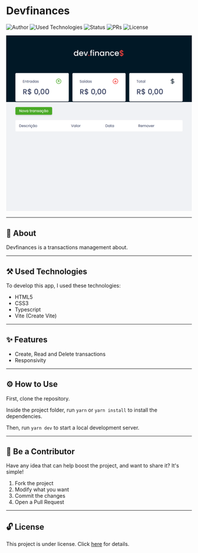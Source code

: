 # Devfinances

![Author](https://img.shields.io/badge/author-Wendell%20Kenneddy-brightgreen)
![Used Technologies](https://img.shields.io/badge/techs-HTML,%20CSS%20,Typescript%20and%20Vite-brightgreen)
![Status](https://img.shields.io/badge/status-Concluded-brightgreen)
![PRs](https://img.shields.io/badge/PRs-Welcome-brightgreen)
![License](https://img.shields.io/badge/license-MIT-brightgreen)

![Final Result](./.github/preview.png)

---

## 📕 About

Devfinances is a transactions management about.

---

## ⚒️ Used Technologies

To develop this app, I used these technologies:

- HTML5
- CSS3
- Typescript
- Vite (Create Vite)

---

## ✨ Features

- Create, Read and Delete transactions
- Responsivity

---

## ⚙️ How to Use

First, clone the repository.

Inside the project folder, run `yarn` or `yarn install` to install the dependencies.

Then, run `yarn dev` to start a local development server.

---

## 🤝 Be a Contributor

Have any idea that can help boost the project, and want to share it? It's simple!

1. Fork the project
2. Modify what you want
3. Commit the changes
4. Open a Pull Request

---

## 🔓 License

This project is under license. Click [here](./LICENSE.md) for details.

